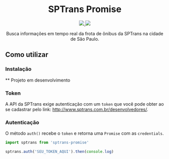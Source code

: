 <h1 align="center">SPTrans Promise</h1>

<p align="center">
  <a href="https://travis-ci.org/thiagommedeiros/sptrans-promise">
    <img src="https://travis-ci.org/thiagommedeiros/sptrans-promise.svg?branch=master">
  </a>
  <a href="https://github.com/thiagommedeiros/sptrans-promise/blob/master/LICENSE">
    <img src="https://img.shields.io/github/license/mashape/apistatus.svg">
  </a>
</p>

<p align="center">
  Busca informações em tempo real da frota de ônibus da SPTrans na cidade de São Paulo.
</p>

## Como utilizar


### Instalação

** Projeto em desenvolvimento

### Token

A API da SPTrans exige autenticação com um `token` que você pode obter ao  se cadastrar pelo link: http://www.sptrans.com.br/desenvolvedores/.

### Autenticação
O método `auth()` recebe o `token` e retorna uma `Promise` com as `credentials`.

``` js
import sptrans from 'sptrans-promise'

sptrans.auth('SEU_TOKEN_AQUI').then(console.log)
```

